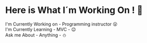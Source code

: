 
# Here is What I´m Working On ! :wave:<br/>
I'm Currently Working on - Programming instructor :open_mouth:<br/>
I'm Currently Learning - MVC - :wink:<br/>
Ask me About - Anything - :snowman:<br/>
<br/>


